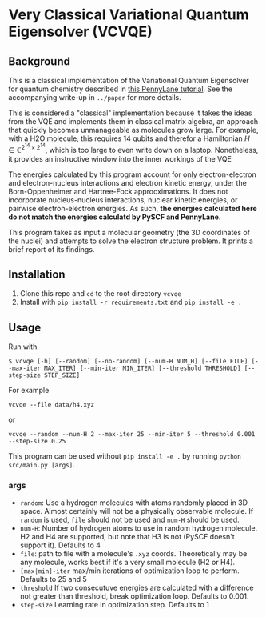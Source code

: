 # Very Classical Variational Quantum Eigensolver (VCVQE)

## Background

This is a classical implementation of the Variational Quantum Eigensolver for quantum chemistry described in [this PennyLane tutorial](https://pennylane.ai/qml/demos/tutorial_vqe/). See the accompanying write-up in `../paper` for more details. 

This is considered a "classical" implementation because it takes the ideas from the VQE and implements them in classical matrix algebra, an approach that quickly becomes unmanageable as molecules grow large. For example, with a H2O molecule, this requires 14 qubits and therefor a Hamiltonian $H \in \mathbb{C}^{2^{14} \times 2^{14}}$, which is too large to even write down on a laptop. Nonetheless, it provides an instructive window into the inner workings of the VQE

The energies calculated by this program account for only electron-electron and electron-nucleus interactions and electron kinetic energy, under the Born-Oppenheimer and Hartree-Fock approoximations. It does not incorporate nucleus-nucleus interactions, nuclear kinetic energies, or pairwise electron-electron energies. As such, **the energies calculated here do not match the energies calculatd by PySCF and PennyLane**.

This program takes as input a molecular geometry (the 3D coordinates of the nuclei) and attempts to solve the electron structure problem. It prints a brief report of its findings.

## Installation
1. Clone this repo and `cd` to the root directory `vcvqe`
2. Install with `pip install -r requirements.txt` and `pip install -e .`

## Usage
Run with 
```
$ vcvqe [-h] [--random] [--no-random] [--num-H NUM_H] [--file FILE] [--max-iter MAX_ITER] [--min-iter MIN_ITER] [--threshold THRESHOLD] [--step-size STEP_SIZE]
```
For example
```
vcvqe --file data/h4.xyz
```
or
```
vcvqe --random --num-H 2 --max-iter 25 --min-iter 5 --threshold 0.001 --step-size 0.25
```

This program can be used without `pip install -e .` by running `python src/main.py [args]`.

### args
- `random`: Use a hydrogen molecules with atoms randomly placed in 3D space. Almost certainly will not be a physically observable molecule. If `random` is used, `file` should not be used and `num-H` should be used.
- `num-H`: Number of hydrogen atoms to use in random hydrogen molecule. H2 and H4 are supported, but note that H3 is not (PySCF doesn't support it). Defaults to 4
- `file`: path to file with a molecule's `.xyz` coords. Theoretically may be any molecule, works best if it's a very small molecule (H2 or H4).
- `[max|min]-iter` max/min iterations of optimization loop to perform. Defaults to 25 and 5
- `threshold` If two consecutuve energies are calculated with a difference not greater than threshold, break optimization loop. Defaults to 0.001.
- `step-size` Learning rate in optimization step. Defaults to 1
